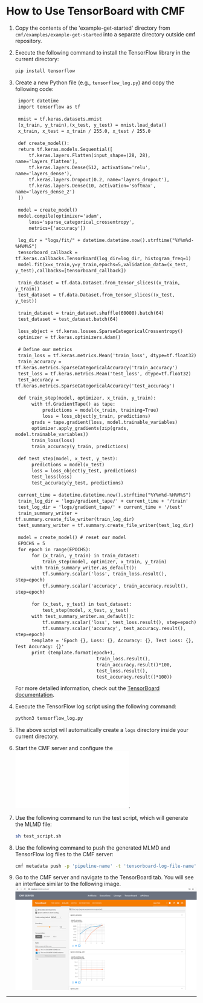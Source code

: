# How to Use TensorBoard with CMF

1. Copy the contents of the 'example-get-started' directory from `cmf/examples/example-get-started` into a separate directory outside cmf repository.

2. Execute the following command to install the TensorFlow library in the current directory:
     ```bash
     pip install tensorflow
     ```
     
3. Create a new Python file (e.g., `tensorflow_log.py`) and copy the following code:
   
   ```
	import datetime
    import tensorflow as tf

	mnist = tf.keras.datasets.mnist
	(x_train, y_train),(x_test, y_test) = mnist.load_data()
	x_train, x_test = x_train / 255.0, x_test / 255.0

	def create_model():
	return tf.keras.models.Sequential([
		tf.keras.layers.Flatten(input_shape=(28, 28), name='layers_flatten'),
		tf.keras.layers.Dense(512, activation='relu', name='layers_dense'), 
		tf.keras.layers.Dropout(0.2, name='layers_dropout'),
		tf.keras.layers.Dense(10, activation='softmax', name='layers_dense_2')
	])

	model = create_model()
	model.compile(optimizer='adam',
		loss='sparse_categorical_crossentropy',
		metrics=['accuracy'])

	log_dir = "logs/fit/" + datetime.datetime.now().strftime("%Y%m%d-%H%M%S")
	tensorboard_callback = tf.keras.callbacks.TensorBoard(log_dir=log_dir, histogram_freq=1)
	model.fit(x=x_train,y=y_train,epochs=5,validation_data=(x_test, y_test),callbacks=[tensorboard_callback])

	train_dataset = tf.data.Dataset.from_tensor_slices((x_train, y_train))
	test_dataset = tf.data.Dataset.from_tensor_slices((x_test, y_test))

	train_dataset = train_dataset.shuffle(60000).batch(64)
	test_dataset = test_dataset.batch(64)

	loss_object = tf.keras.losses.SparseCategoricalCrossentropy()
	optimizer = tf.keras.optimizers.Adam()

	# Define our metrics
	train_loss = tf.keras.metrics.Mean('train_loss', dtype=tf.float32)
	train_accuracy = tf.keras.metrics.SparseCategoricalAccuracy('train_accuracy')
	test_loss = tf.keras.metrics.Mean('test_loss', dtype=tf.float32)
	test_accuracy = tf.keras.metrics.SparseCategoricalAccuracy('test_accuracy')

	def train_step(model, optimizer, x_train, y_train):
	     with tf.GradientTape() as tape:
		     predictions = model(x_train, training=True)
		     loss = loss_object(y_train, predictions)
	     grads = tape.gradient(loss, model.trainable_variables)
	     optimizer.apply_gradients(zip(grads, model.trainable_variables))
	     train_loss(loss)
	     train_accuracy(y_train, predictions)

	def test_step(model, x_test, y_test):
	     predictions = model(x_test)
	     loss = loss_object(y_test, predictions)
	     test_loss(loss)
	     test_accuracy(y_test, predictions)

	current_time = datetime.datetime.now().strftime("%Y%m%d-%H%M%S")
	train_log_dir = 'logs/gradient_tape/' + current_time + '/train'
	test_log_dir = 'logs/gradient_tape/' + current_time + '/test'
	train_summary_writer = tf.summary.create_file_writer(train_log_dir)
	test_summary_writer = tf.summary.create_file_writer(test_log_dir)

	model = create_model() # reset our model
	EPOCHS = 5
	for epoch in range(EPOCHS):
	     for (x_train, y_train) in train_dataset:
		     train_step(model, optimizer, x_train, y_train)
	     with train_summary_writer.as_default():
		     tf.summary.scalar('loss', train_loss.result(), step=epoch)
		     tf.summary.scalar('accuracy', train_accuracy.result(), step=epoch)

	     for (x_test, y_test) in test_dataset:
		     test_step(model, x_test, y_test)
	     with test_summary_writer.as_default():
		     tf.summary.scalar('loss', test_loss.result(), step=epoch)
		     tf.summary.scalar('accuracy', test_accuracy.result(), step=epoch)
	     template = 'Epoch {}, Loss: {}, Accuracy: {}, Test Loss: {}, Test Accuracy: {}'
	     print (template.format(epoch+1,
                                 train_loss.result(),
                                 train_accuracy.result()*100,
                                 test_loss.result(),
                                 test_accuracy.result()*100))

   ```
   For more detailed information, check out the [TensorBoard documentation](https://www.tensorflow.org/tensorboard/get_started).

5. Execute the TensorFlow log script using the following command:
     ```bash
     python3 tensorflow_log.py
     ```

6. The above script will automatically create a `logs` directory inside your current directory.

7. Start the CMF server and configure the ![CMF client](step-by-step.md).

8. Use the following command to run the test script, which will generate the MLMD file:
     ```bash
     sh test_script.sh
     ```

9. Use the following command to push the generated MLMD and TensorFlow log files to the CMF server: 
     ```bash
     cmf metadata push -p 'pipeline-name' -t 'tensorboard-log-file-name'
     ```

10. Go to the CMF server and navigate to the TensorBoard tab. You will see an interface similar to the following image.
    ![image](../assets/Tensorboard.png)

---
